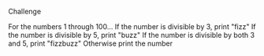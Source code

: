 Challenge

For the numbers 1 through 100...
If the number is divisible by 3, print "fizz"
If the number is divisible by 5, print "buzz"
If the number is divisible by both 3 and 5, print "fizzbuzz"
Otherwise print the number

